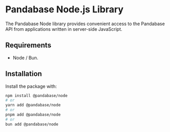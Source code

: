 # Pandabase Node.js Library

The Pandabase Node library provides convenient access to the Pandabase API from applications written in server-side JavaScript.

## Requirements

- Node / Bun.

## Installation

Install the package with:

```sh
npm install @pandabase/node
# or
yarn add @pandabase/node
# or
pnpm add @pandabase/node
# or
bun add @pandabase/node
```